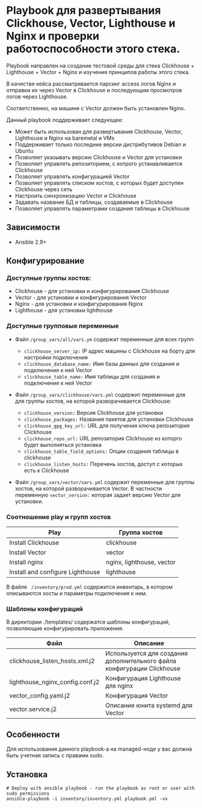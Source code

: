 # Playbook для развертывания Clickhouse, Vector, Lighthouse и Nginx и проверки работоспособности этого стека.

Playbook направлен на создание тестовой среды для стека Clickhouse + Lighthouse + Vector + Nginx и изучения принципов работы этого стека.

В качестве кейса рассматривается парсинг access логов Nginx и отправки их через Vector в Clickhouse и последующим просмотров логов через Lighthouse.

Соответственно, на машине с Vector должен быть установлен Nginx.

Данный playbook поддерживает следующее:

* Может быть использован для развертывания Clickhouse, Vector, Lighthouse и Nginx на baremetal и VMs
* Поддерживает только последние версии дистрибутивов Debian и Ubuntu
* Позволяет указывать версию Clickhouse и Vector для установки
* Позволяет управлять репозиторием, с котрого устанавливается Clickhouse
* Позволяет управлять конфигурацией Vector
* Позволяет управлять списком хостов, с которых будет доступен Clickhouse через сеть
* Настроить синхронизацию Vector и Clickhouse
* Задавать название БД и таблицы, создаваемые в Clickhouse
* Позволяет управлять параметрами создания таблицы в Clickhouse

## Зависимости

* Ansible 2.9+

## Конфигурирование

### Доступные группы хостов:

* Clickhouse - для установки и конфигурирования Clickhouse
* Vector - для установки и конфигурирования Vector
* Nginx - для установки и конфигурирования Nginx
* Lighthouse - для установки lighthouse

### Доступные групповые переменные

* Файл `/group_vars/all/vars.ym` содержит переменные для всех групп:

  * `clickhouse_server_ip:` IP адрес машины с Clickhouse на борту для настройки подключения
  * `clickhouse_database_name:` Имя базы данных для создания и подключения к ней Vector
  * `clickhouse_table_name:` Имя таблицы для создания и подключения к ней Vector
* Файл `/group_vars/clickhouse/vars.yml` содержит переменные для для группы хостов, на которой разворачивается Clickhouse:

  * `clickhouse_version:`  Версия Clickhouse для установки
  * `clickhouse_packages:` Названия пакетов для установки Clickhouse
  * `clickhouse_gpg_key_url:` URL для получения ключа репозитория Clickhouse
  * `clickhouse_repo_url:` URL репозитория Clickhouse из которго будет выполняться установка
  * `clickhouse_table_field_options:` Опции создания таблицы в clickhouse
  * `clickhouse_listen_hosts:` Перечень хостов, доступ с которых есть к Clickhouse
* Файл `/group_vars/vector/vars.yml` содержит переменные для группы хостов, на которой разворачивается Vector. В частности переменную `vector_version:` которая задает версию Vector для установки.

### Соотношение play и групп хостов

| Play                             | Группа хостов |
| -------------------------------- | ------------------------- |
| Install Clickhouse               | clickhouse                |
| Install Vector                   | vector                    |
| Install nginx                    | nginx, lighthouse, vector |
| Install and configure Lighthouse | lighthouse                |

В файле ` /inventory/prod.yml` содержится инвентарь, в котором описываются хосты и параметры подключения к ним.

### Шаблоны конфигураций

В директории ./templates/ содержатся шаблоны конфигураций, позволяющие конфигурировать приложения.

| Файл                        | Описание                                                                                                               |
| ------------------------------- | ------------------------------------------------------------------------------------------------------------------------------ |
| clickhouse_listen_hosts.xml.j2  | Используется для создания дополнительного файла конфигурации Clickhouse |
| lighthouse_nginx_config.conf.j2 | Конфигурация Lighthouse для nginx                                                                               |
| vector_config.yaml.j2           | Конфигурация Vector                                                                                                |
| vector.service.j2               | Описание юнита systemd для Vector                                                                              |

## Особенности

Для использования данного playbook-а на managed-ноде у вас должна быть учетная запись с правами sudo.

## Установка

```
# Deploy with ansible playbook - run the playbook as root or user with sudo permissions
ansible-playbook -i inventory/inventory.yml playbook.yml -vv
```
